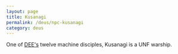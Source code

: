 ```yaml
---
layout: page
title: Kusanagi
permalink: /deus/npc-kusanagi
category: deus
---
```

One of [DEE's](char-public-griffin) twelve machine disciples, Kusanagi is a UNF warship.

